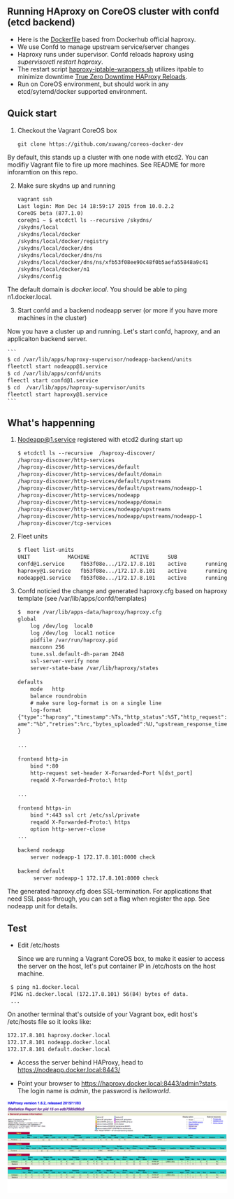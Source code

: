## Running HAproxy on CoreOS cluster with confd (etcd backend)

* Here is the [Dockerfile](https://github.com/xuwang/coreos-docker-dev/tree/master/apps/haproxy-supervisor/docker) based from Dockerhub official haproxy. 
* We use Confd to manage upstream service/server changes
* Haproxy runs under supervisor. Confd reloads haproxy using _supervisorctl restart haproxy_.
* The restart script [haproxy-iptable-wrappers.sh](https://github.com/xuwang/coreos-docker-dev/blob/master/apps/haproxy-supervisor/docker/haproxy-iptable-wrapper.sh) utilizes itpable to minimize downtime [True Zero Downtime HAProxy Reloads](http://engineeringblog.yelp.com/2015/04/true-zero-downtime-haproxy-reloads.html).
* Run on CoreOS environment, but should work in any etcd/sytemd/docker supported environment.
  
## Quick start 

1. Checkout the Vagrant CoreOS box

    ```
    git clone https://github.com/xuwang/coreos-docker-dev
    ```

  By default, this stands up a cluster with one node with etcd2. You can modifiy Vagrant file to fire up more machines. See README for more inforamtion on this repo.

2. Make sure skydns up and running

    ```
    vagrant ssh
    Last login: Mon Dec 14 18:59:17 2015 from 10.0.2.2
    CoreOS beta (877.1.0)
    core@n1 ~ $ etcdctl ls --recursive /skydns/
    /skydns/local
    /skydns/local/docker
    /skydns/local/docker/registry
    /skydns/local/docker/dns
    /skydns/local/docker/dns/ns
    /skydns/local/docker/dns/ns/xfb53f08ee90c48f0b5aefa55848a9c41
    /skydns/local/docker/n1
    /skydns/config
    ```

  The default domain is _docker.local_. You should be able to ping n1.docker.local.  

3. Start confd and a backend nodeapp server (or more if you have more machines in the cluster)

  Now you have a cluster up and running. Let's start confd, haproxy, and an applicaiton backend server.

    ```
    $ cd /var/lib/apps/haproxy-supervisor/nodeapp-backend/units
    fleetctl start nodeapp@1.service
    $ cd /var/lib/apps/confd/units
    fleectl start confd@1.service
    $ cd  /var/lib/apps/haproxy-supervisor/units
    fleetctl start haproxy@1.service
    ```

## What's happenning 

1. Nodeapp@1.service registered with etcd2 during start up

    ```
    $ etcdctl ls --recursive  /haproxy-discover/
    /haproxy-discover/http-services
    /haproxy-discover/http-services/default
    /haproxy-discover/http-services/default/domain
    /haproxy-discover/http-services/default/upstreams
    /haproxy-discover/http-services/default/upstreams/nodeapp-1
    /haproxy-discover/http-services/nodeapp
    /haproxy-discover/http-services/nodeapp/domain
    /haproxy-discover/http-services/nodeapp/upstreams
    /haproxy-discover/http-services/nodeapp/upstreams/nodeapp-1
    /haproxy-discover/tcp-services
    ```

2. Fleet units

    ```
    $ fleet list-units
    UNIT			MACHINE				ACTIVE		SUB
    confd@1.service		fb53f08e.../172.17.8.101	active		running
    haproxy@1.service	fb53f08e.../172.17.8.101	active	    running
    nodeapp@1.service	fb53f08e.../172.17.8.101	active		running
    ```

3. Confd noticied the change and generated haproxy.cfg based on haproxy template (see /var/lib/apps/confd/templates)

    ```
    $  more /var/lib/apps-data/haproxy/haproxy.cfg
    global
        log /dev/log  local0
        log /dev/log  local1 notice
        pidfile /var/run/haproxy.pid
        maxconn 256
        tune.ssl.default-dh-param 2048
        ssl-server-verify none
        server-state-base /var/lib/haproxy/states

    defaults
        mode   http
        balance roundrobin
        # make sure log-format is on a single line
        log-format {"type":"haproxy","timestamp":%Ts,"http_status":%ST,"http_request":"%r","remote_addr":"%ci","bytes_read":%B,"upstream_addr":"%si","backend_n
    ame":"%b","retries":%rc,"bytes_uploaded":%U,"upstream_response_time":"%Tr","upstream_connect_time":"%Tc","session_duration":"%Tt","termination_state":"%ts"
    }

    ...

    frontend http-in
        bind *:80
        http-request set-header X-Forwarded-Port %[dst_port]
        reqadd X-Forwarded-Proto:\ http
    
    ...

    frontend https-in
        bind *:443 ssl crt /etc/ssl/private
        reqadd X-Forwarded-Proto:\ https
        option http-server-close
    ...

    backend nodeapp
        server nodeapp-1 172.17.8.101:8000 check
    
    backend default
         server nodeapp-1 172.17.8.101:8000 check
    ```

  The generated haproxy.cfg does SSL-termination. For applications that need SSL pass-through, you can set a flag when register the app. See nodeapp unit for details.

## Test 

* Edit /etc/hosts

  Since we are running a Vagrant CoreOS box, to make it easier to access the server on the host, let's put container IP in /etc/hosts on the host machine.
 
 ```
  $ ping n1.docker.local
  PING n1.docker.local (172.17.8.101) 56(84) bytes of data.
  ...
  ```
  On another terminal that's outside of your Vagrant box, edit host's /etc/hosts file so it looks like:

  ```
  172.17.8.101 haproxy.docker.local
  172.17.8.101 nodeapp.docker.local
  172.17.8.101 default.docker.local
  ```

* Access the server behind HAProxy, head to https://nodeapp.docker.local:8443/

* Point your browser to https://haproxy.docker.local:8443/admin?stats. The login name is _admin_, the password is _helloworld_.

![Haproxy Statistics Report](images/haproxy.png "Haproxy Statistics Report")

